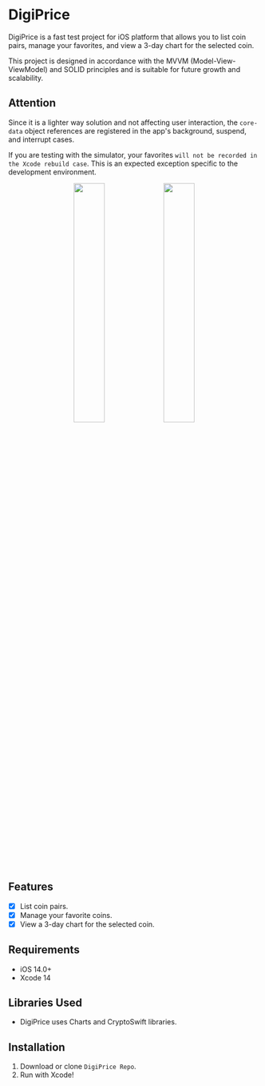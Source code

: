 # DigiPrice

DigiPrice is a fast test project for iOS platform that allows you to list coin pairs, manage your favorites, and view a 3-day chart for the selected coin.

This project is designed in accordance with the MVVM (Model-View-ViewModel) and SOLID principles and is suitable for future growth and scalability.

## Attention
Since it is a lighter way solution and not affecting user interaction, the ```core-data``` object references are registered in the app's background, suspend, and interrupt cases.

If you are testing with the simulator, your favorites ```will not be recorded in the Xcode rebuild case```. This is an expected exception specific to the development environment.

<p align="center">
    <img src= "https://i.imgur.com/i5HmXM4.png" width="35%" >
    <img src= "https://i.imgur.com/jJm4lhR.png" width="35%" >
</p>


## Features

- [x] List coin pairs.
- [x] Manage your favorite coins.
- [x] View a 3-day chart for the selected coin.

## Requirements

- iOS 14.0+
- Xcode 14

## Libraries Used

- DigiPrice uses Charts and CryptoSwift libraries.

## Installation

1. Download or clone ```DigiPrice Repo```.  
2. Run with Xcode!  
